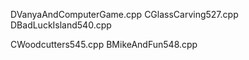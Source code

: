 DVanyaAndComputerGame.cpp
CGlassCarving527.cpp
DBadLuckIsland540.cpp

CWoodcutters545.cpp
BMikeAndFun548.cpp
